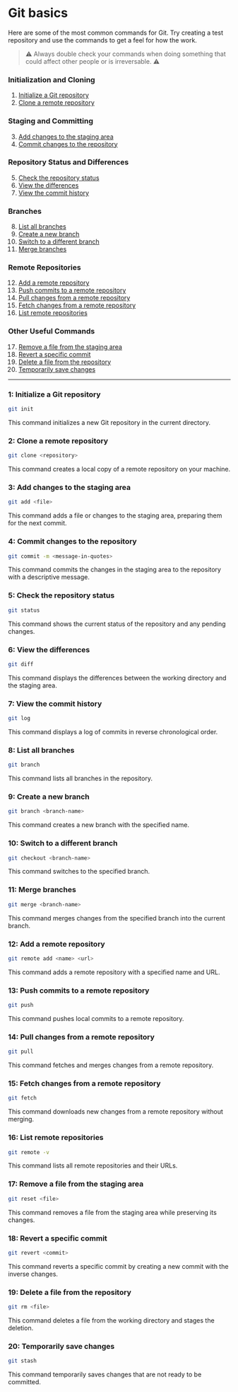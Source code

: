 
# Git basics

Here are some of the most common commands for Git. Try creating a test repository and use the commands to get a feel for how the work.

> ⚠️ Always double check your commands when doing something that could affect other people or is irreversable.️ ⚠️

### Initialization and Cloning

1. [Initialize a Git repository](#1-initialize-a-git-repository)
2. [Clone a remote repository](#2-clone-a-remote-repository)

### Staging and Committing

3. [Add changes to the staging area](#3-add-changes-to-the-staging-area)
4. [Commit changes to the repository](#4-commit-changes-to-the-repository)

### Repository Status and Differences

5. [Check the repository status](#5-check-the-repository-status)
6. [View the differences](#6-view-the-differences)
7. [View the commit history](#7-view-the-commit-history)

### Branches

8. [List all branches](#8-list-all-branches)
9. [Create a new branch](#9-create-a-new-branch)
10. [Switch to a different branch](#10-switch-to-a-different-branch)
11. [Merge branches](#11-merge-branches)

### Remote Repositories

12. [Add a remote repository](#12-add-a-remote-repository)
13. [Push commits to a remote repository](#13-push-commits-to-a-remote-repository)
14. [Pull changes from a remote repository](#14-pull-changes-from-a-remote-repository)
15. [Fetch changes from a remote repository](#15-fetch-changes-from-a-remote-repository)
16. [List remote repositories](#16-list-remote-repositories)

### Other Useful Commands

17. [Remove a file from the staging area](#17-remove-a-file-from-the-staging-area)
18. [Revert a specific commit](#18-revert-a-specific-commit)
19. [Delete a file from the repository](#19-delete-a-file-from-the-repository)
20. [Temporarily save changes](#20-temporarily-save-changes)

---

### 1: Initialize a Git repository

```bash
git init
```

This command initializes a new Git repository in the current directory.

### 2: Clone a remote repository

```bash
git clone <repository>
```

This command creates a local copy of a remote repository on your machine.

### 3: Add changes to the staging area

```bash
git add <file>
```

This command adds a file or changes to the staging area, preparing them for the next commit.

### 4: Commit changes to the repository

```bash
git commit -m <message-in-quotes>
```

This command commits the changes in the staging area to the repository with a descriptive message.

### 5: Check the repository status

```bash
git status
```

This command shows the current status of the repository and any pending changes.

### 6: View the differences

```bash
git diff
```

This command displays the differences between the working directory and the staging area.

### 7: View the commit history

```bash
git log
```

This command displays a log of commits in reverse chronological order.

### 8: List all branches

```bash
git branch
```

This command lists all branches in the repository.

### 9: Create a new branch

```bash
git branch <branch-name>
```

This command creates a new branch with the specified name.

### 10: Switch to a different branch

```bash
git checkout <branch-name>
```

This command switches to the specified branch.

### 11: Merge branches

```bash
git merge <branch-name>
```

This command merges changes from the specified branch into the current branch.

### 12: Add a remote repository

```bash
git remote add <name> <url>
```

This command adds a remote repository with a specified name and URL.

### 13: Push commits to a remote repository

```bash
git push
```

This command pushes local commits to a remote repository.

### 14: Pull changes from a remote repository

```bash
git pull
```

This command fetches and merges changes from a remote repository.

### 15: Fetch changes from a remote repository

```bash
git fetch
```

This command downloads new changes from a remote repository without merging.

### 16: List remote repositories

```bash
git remote -v
```

This command lists all remote repositories and their URLs.

### 17: Remove a file from the staging area

```bash
git reset <file>
```

This command removes a file from the staging area while preserving its changes.

### 18: Revert a specific commit

```bash
git revert <commit>
```

This command reverts a specific commit by creating a new commit with the inverse changes.

### 19: Delete a file from the repository

```bash
git rm <file>
```

This command deletes a file from the working directory and stages the deletion.

### 20: Temporarily save changes

```bash
git stash
```

This command temporarily saves changes that are not ready to be committed.
